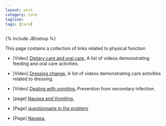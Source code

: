 ```yaml
---
layout: post
category: Care
tagline: 
tags: [Care]
---
```

{% include JB/setup %}

This page contains a collection of links related to physical function


* [Video] [Dietary care and oral care.](https://www.minnanokaigo.com/channel/oral-care/) A list of videos demonstrating feeding and oral care activities.

* [Video] [Dressing change.](https://www.minnanokaigo.com/channel/removable/) A list of videos demonstrating care activities related to dressing.


* [Video] [Dealing with vomiting.](https://www.minnanokaigo.com/channel/excretion/no4/) Prevention from secondary infection.
* [page] [Nausea and Vomiting.](https://medlineplus.gov/nauseaandvomiting.html)  
* [Page] [questionnaire in the problem](https://familydoctor.org/symptom/nausea-and-vomiting/?adfree=true)
* [Page] [Nausea.](https://www.ncbi.nlm.nih.gov/pubmedhealth/PMHT0024775/)